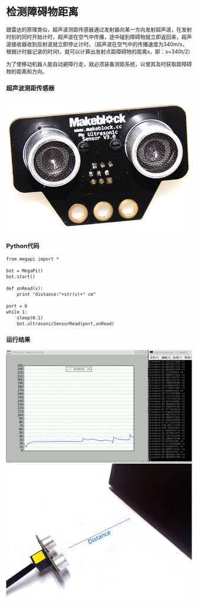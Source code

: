 # 检测障碍物距离

跟雷达的原理类似，超声波测距传感器通过发射器向某一方向发射超声波，在发射时刻的同时开始计时，超声波在空气中传播，途中碰到障碍物就立即返回来，超声波接收器收到反射波就立即停止计时。（超声波在空气中的传播速度为340m/s，根据计时器记录的时间t，就可以计算出发射点距障碍物的距离s，即：s=340t/2）

为了使移动机器人能自动避障行走，就必须装备测距系统，以使其及时获取距障碍物的距离和方向。


### 超声波测距传感器

![ultrasonic](ultrasonic.jpg)


### Python代码
```
from megapi import *

bot = MegaPi()
bot.start()

def onRead(v):
	print "distance:"+str(v)+" cm"
    
port = 6 
while 1:
    sleep(0.1)
    bot.ultrasonicSensorRead(port,onRead)

```

### 运行结果
![sample2](ultrasonicSensor_sample2.jpg)
![sample](detect_distance.jpg)